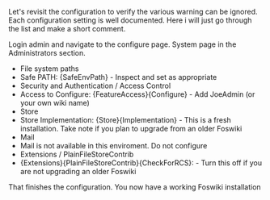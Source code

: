 Let's revisit the configuration to verify the various warning can be ignored.
Each configuration setting is well documented. Here i will just go through the list and make a short comment.

Login admin and navigate to the configure page. System page in the Administrators section.

*   File system paths
   *   Safe PATH: {SafeEnvPath} - Inspect and set as appropriate
*   Security and Authentication / Access Control
   *   Access to Configure: {FeatureAccess}{Configure} - Add JoeAdmin (or your own wiki name)
*   Store
   *   Store Implementation: {Store}{Implementation} - This is a fresh installation. Take note if you plan to upgrade from an older Foswiki
*   Mail
   *   Mail is not available in this enviroment. Do not configure
*   Extensions / PlainFileStoreContrib
   *   {Extensions}{PlainFileStoreContrib}{CheckForRCS}: - Turn this off if you are not upgrading an older Foswiki
   
That finishes the configuration. You now have a working Foswiki installation
